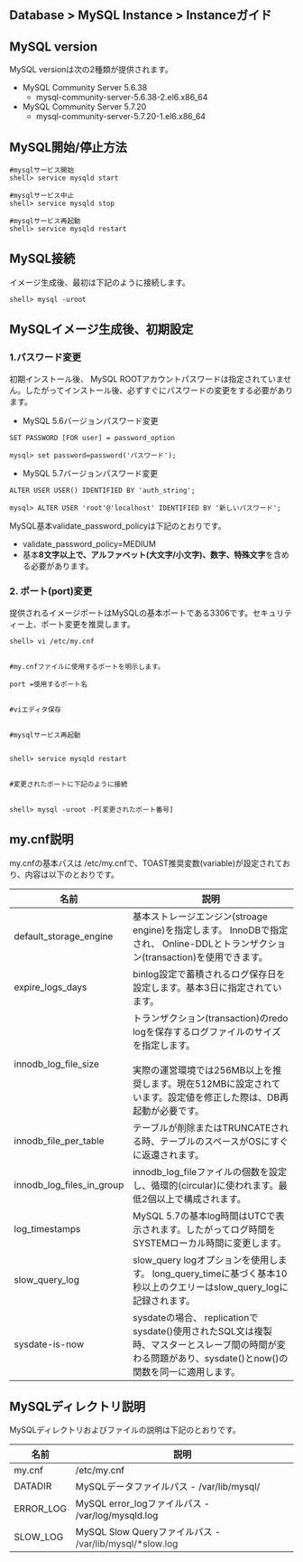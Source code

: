 ## Database > MySQL Instance > Instanceガイド

## MySQL version

MySQL versionは次の2種類が提供されます。

* MySQL Community Server 5.6.38
    * mysql-community-server-5.6.38-2.el6.x86_64
* MySQL Community Server 5.7.20
    * mysql-community-server-5.7.20-1.el6.x86_64

## MySQL開始/停止方法

```
#mysqlサービス開始
shell> service mysqld start

#mysqlサービス中止
shell> service mysqld stop

#mysqlサービス再起動
shell> service mysqld restart
```

## MySQL接続

イメージ生成後、最初は下記のように接続します。

```
shell> mysql -uroot
```

## MySQLイメージ生成後、初期設定

### 1\.パスワード変更

初期インストール後、 MySQL ROOTアカウントパスワードは指定されていません。したがってインストール後、必ずすぐにパスワードの変更をする必要があります。

* MySQL 5.6バージョンパスワード変更

```
SET PASSWORD [FOR user] = password_option

mysql> set password=password('パスワード');
```

* MySQL 5.7バージョンパスワード変更

```
ALTER USER USER() IDENTIFIED BY 'auth_string';

mysql> ALTER USER 'root'@'localhost' IDENTIFIED BY '新しいパスワード';
```

MySQL基本validate\_password\_policyは下記のとおりです。

* validate\_password\_policy=MEDIUM
* 基本**8文字以上で、アルファベット(大文字/小文字)、数字、特殊文字**を含める必要があります。

### 2\. ポート(port)変更

提供されるイメージポートはMySQLの基本ポートである3306です。セキュリティー上、ポート変更を推奨します。

```
shell> vi /etc/my.cnf


#my.cnfファイルに使用するポートを明示します。

port =使用するポート名


#viエディタ保存


#mysqlサービス再起動


shell> service mysqld restart


#変更されたポートに下記のように接続


shell> mysql -uroot -P[変更されたポート番号]
```

## my.cnf説明

my.cnfの基本パスは /etc/my.cnfで、TOAST推奨変数(variable)が設定されており、内容は以下のとおりです。

| 名前 | 説明 |
| --- | --- |
| default\_storage\_engine | 基本ストレージエンジン(stroage engine)を指定します。 InnoDBで指定され、 Online-DDLとトランザクション(transaction)を使用できます。 |
| expire\_logs\_days | binlog設定で蓄積されるログ保存日を設定します。基本3日に指定されています。 |
| innodb\_log\_file\_size | トランザクション(transaction)のredo logを保存するログファイルのサイズを指定します。 <br><br>実際の運営環境では256MB以上を推奨します。現在512MBに設定されています。設定値を修正した際は、DB再起動が必要です。 |
| innodb\_file\_per\_table | テーブルが削除またはTRUNCATEされる時、テーブルのスペースがOSにすぐに返還されます。 |
| innodb\_log\_files\_in\_group | innodb\_log\_fileファイルの個数を設定し、循環的\(circular\)に使われます。最低2個以上で構成されます。 |
| log_timestamps | MySQL 5.7の基本log時間はUTCで表示されます。したがってログ時間をSYSTEMローカル時間に変更します。 |
| slow\_query\_log | slow\_query logオプションを使用します。 long\_query\_timeに基づく基本10秒以上のクエリーはslow\_query\_logに記録されます。 |
| sysdate-is-now | sysdateの場合、 replicationでsysdate()使用されたSQL文は複製時、マスターとスレーブ間の時間が変わる問題があり、sysdate()とnow()の関数を同一に適用します。 |

## MySQLディレクトリ説明

MySQLディレクトリおよびファイルの説明は下記のとおりです。

| 名前 | 説明 |
| --- | --- |
| my.cnf | /etc/my.cnf |
| DATADIR | MySQLデータファイルパス - /var/lib/mysql/ |
| ERROR_LOG | MySQL error_logファイルパス - /var/log/mysqld.log |
| SLOW_LOG | MySQL Slow Queryファイルパス -  <span style="color:#333333">/var/lib/mysql/*slow.log</span> |

